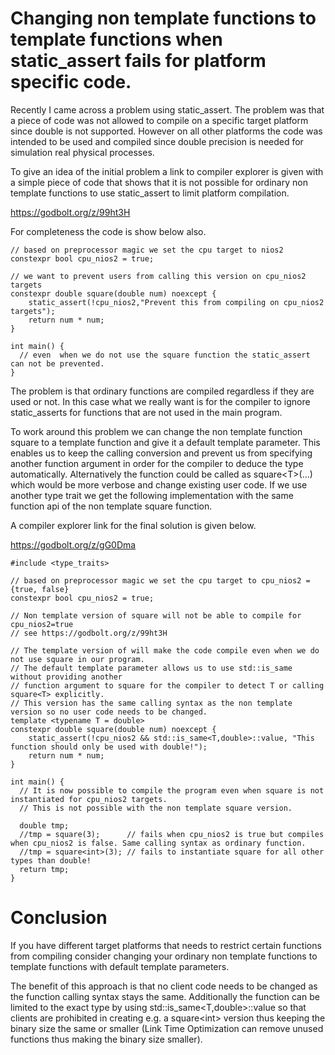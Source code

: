 # Changing non template functions to template functions when static_assert fails for platform specific code. 
Recently I came across a problem using static_assert. 
The problem was that a piece of code was not allowed to compile on a specific target platform since double is not supported. 
However on all other platforms the code was intended to be used and compiled since double precision is needed for simulation 
real physical processes.

To give an idea of the initial problem a link to compiler explorer is given with a simple piece of code that shows that it is 
not possible for ordinary non template functions to use static_assert to limit platform compilation.

https://godbolt.org/z/99ht3H

For completeness the code is show below also.
```
// based on preprocessor magic we set the cpu target to nios2
constexpr bool cpu_nios2 = true;

// we want to prevent users from calling this version on cpu_nios2 targets
constexpr double square(double num) noexcept {
    static_assert(!cpu_nios2,"Prevent this from compiling on cpu_nios2 targets");
    return num * num;
}

int main() {
  // even  when we do not use the square function the static_assert can not be prevented.
}
```

The problem is that ordinary functions are compiled regardless if they are used or not.
In this case what we really want is for the compiler to ignore static_asserts for functions that are not used in the main program.

To work around this problem we can change the non template function square to a template function and give it a default template parameter.
This enables us to keep the calling conversion and prevent us from specifying another function argument in order for the compiler to
deduce the type automatically. Alternatively the function could be called as square\<T\>(...) which would be more verbose and change existing user code.
If we use another type trait we get the following implementation with the same function api of the non template square function.

A compiler explorer link for the final solution is given below.

https://godbolt.org/z/gG0Dma

```
#include <type_traits>

// based on preprocessor magic we set the cpu target to cpu_nios2 = {true, false}
constexpr bool cpu_nios2 = true;

// Non template version of square will not be able to compile for cpu_nios2=true
// see https://godbolt.org/z/99ht3H

// The template version of will make the code compile even when we do not use square in our program.
// The default template parameter allows us to use std::is_same without providing another 
// function argument to square for the compiler to detect T or calling square<T> explicitly. 
// This version has the same calling syntax as the non template version so no user code needs to be changed.  
template <typename T = double>
constexpr double square(double num) noexcept {
    static_assert(!cpu_nios2 && std::is_same<T,double>::value, "This function should only be used with double!");
    return num * num;
}

int main() {
  // It is now possible to compile the program even when square is not instantiated for cpu_nios2 targets. 
  // This is not possible with the non template square version.
  
  double tmp;
  //tmp = square(3);      // fails when cpu_nios2 is true but compiles when cpu_nios2 is false. Same calling syntax as ordinary function.
  //tmp = square<int>(3); // fails to instantiate square for all other types than double!
  return tmp;
}
```

# Conclusion
If you have different target platforms that needs to restrict certain functions from compiling consider changing your
ordinary non template functions to template functions with default template parameters.

The benefit of this approach is that no client code needs to be changed as the function calling syntax stays the same.
Additionally the function can be limited to the exact type by using std::is_same<T,double>::value so that clients are
prohibited in creating e.g. a square\<int\> version thus keeping the binary size the same or smaller (Link Time Optimization can remove unused functions thus making the binary size smaller).

